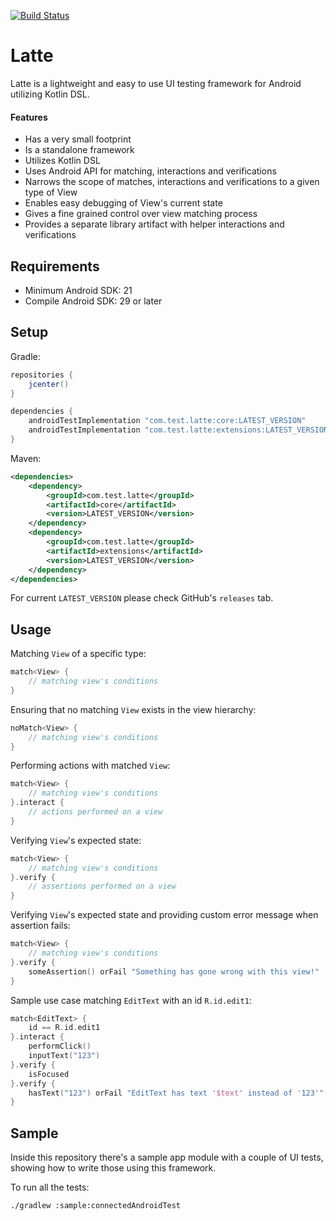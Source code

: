 [![Build Status](https://travis-ci.org/malloth/latte.svg?branch=master)](https://travis-ci.org/malloth/latte)

# Latte

Latte is a lightweight and easy to use UI testing framework for 
Android utilizing Kotlin DSL. 

#### Features

- Has a very small footprint
- Is a standalone framework
- Utilizes Kotlin DSL
- Uses Android API for matching, interactions and verifications
- Narrows the scope of matches, interactions and verifications to a given type of View
- Enables easy debugging of View's current state
- Gives a fine grained control over view matching process
- Provides a separate library artifact with helper interactions and verifications

## Requirements

- Minimum Android SDK: 21
- Compile Android SDK: 29 or later

## Setup

Gradle:

```gradle
repositories {
    jcenter()
}

dependencies {
    androidTestImplementation "com.test.latte:core:LATEST_VERSION"
    androidTestImplementation "com.test.latte:extensions:LATEST_VERSION"
}
```

Maven:

```xml
<dependencies>
    <dependency>
        <groupId>com.test.latte</groupId>
        <artifactId>core</artifactId>
        <version>LATEST_VERSION</version>
    </dependency>
    <dependency>
        <groupId>com.test.latte</groupId>
        <artifactId>extensions</artifactId>
        <version>LATEST_VERSION</version>
    </dependency>
</dependencies>
```

For current `LATEST_VERSION` please check GitHub's `releases` tab. 

## Usage

Matching `View` of a specific type:

```kotlin
match<View> {
    // matching view's conditions
}
```

Ensuring that no matching `View` exists in the view hierarchy:

```kotlin
noMatch<View> {
    // matching view's conditions
}
```

Performing actions with matched `View`:

```kotlin
match<View> {
    // matching view's conditions
}.interact {
    // actions performed on a view
}
```

Verifying `View`'s expected state:

```kotlin
match<View> {
    // matching view's conditions
}.verify {
    // assertions performed on a view
}
```

Verifying `View`'s expected state and providing custom error message when 
assertion fails:

```kotlin
match<View> {
    // matching view's conditions
}.verify {
    someAssertion() orFail "Something has gone wrong with this view!"
}
```

Sample use case matching `EditText` with an id `R.id.edit1`:

```kotlin
match<EditText> {
    id == R.id.edit1
}.interact {
    performClick()
    inputText("123")
}.verify {
    isFocused
}.verify {
    hasText("123") orFail "EditText has text '$text' instead of '123'"
}
```

## Sample

Inside this repository there's a sample app module with a couple of UI tests, 
showing how to write those using this framework.

To run all the tests:

```shell
./gradlew :sample:connectedAndroidTest
```